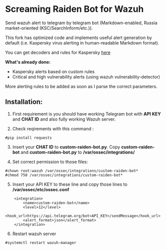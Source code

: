 # Screaming Raiden Bot for Wazuh
Send wazuh alert to telegram by telegram bot (Markdown-enabled, Russia market-oriented (KSC/SearchInform/etc.)).

This fork has optimized code and implements useful alert generation by default (i.e. Kaspersky virus alerting in human-readable Markdown format).

You can get decoders and rules for Kaspersky <a href=https://github.com/tread-lightly/KSC_decoders_and_rules_for_Wazuh>here</a>

<b>What's already done:</b>

- Kaspersky alerts based on custom rules
- Critical and high vulnerability alerts (using wazuh vulnerability-detector)

More alerting rules to be added as soon as I parse the correct parameters.

<h2>Installation:</h2>

1. First requirement is you should have working Telegram bot with **API KEY** and **CHAT ID** and also fully working Wazuh server.

2. Check reqirements with this command :
```
#pip install requests
```

3. Insert your **CHAT ID** to **custom-raiden-bot.py**. Copy **custom-raiden-bot** and **custom-raiden-bot.py** to **/var/ossec/integrations/**

4. Set correct permission to those files:
```
#chown root:wazuh /var/ossec/integrations/custom-raiden-bot*
#chmod 750 /var/ossec/integrations/custom-raiden-bot*
```

5. Insert your API KEY to these line and copy those lines to **/var/ossec/etc/ossec.conf**
```
    <integration>
        <name>custom-raiden-bot</name>
        <level>12</level>
        <hook_url>https://api.telegram.org/bot<API_KEY>/sendMessage</hook_url>
        <alert_format>json</alert_format>
    </integration>
```
6. Restart wazuh server
```
#systemctl restart wazuh-manager
```
